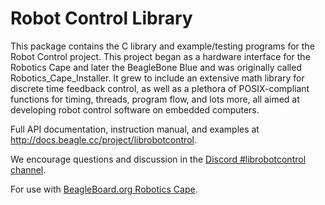 Robot Control Library
===============================

This package contains the C library and example/testing programs for the Robot Control project. This project began as a hardware interface for the Robotics Cape and later the BeagleBone Blue and was originally called Robotics_Cape_Installer. It grew to include an extensive math library for discrete time feedback control, as well as a plethora of POSIX-compliant functions for timing, threads, program flow, and lots more, all aimed at developing robot control software on embedded computers.


Full API documentation, instruction manual, and examples at <http://docs.beagle.cc/project/librobotcontrol>.

We encourage questions and discussion in the [Discord #librobotcontrol channel](https://discord.gg/PZUsdBqe).

For use with [BeagleBoard.org Robotics Cape](https://www.beagleboard.org/boards/beaglebone-robotics-cape).
